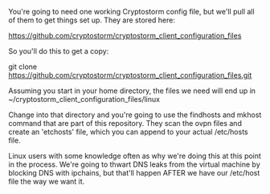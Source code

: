 
You're going to need one working Cryptostorm config file, but we'll pull all of them to get things set up. They are stored here:

https://github.com/cryptostorm/cryptostorm_client_configuration_files

So you'll do this to get a copy:

git clone https://github.com/cryptostorm/cryptostorm_client_configuration_files.git

Assuming you start in your home directory, the files we need will end up in ~/cryptostorm_client_configuration_files/linux

Change into that directory and you're going to use the findhosts and mkhost command that are part of this repository. They scan the ovpn files and create an 'etchosts' file, which you can append to your actual /etc/hosts file.

Linux users with some knowledge often as why we're doing this at this point in the process. We're going to thwart DNS leaks from the virtual machine by blocking DNS with ipchains, but that'll happen AFTER we have our /etc/host file the way we want it.
